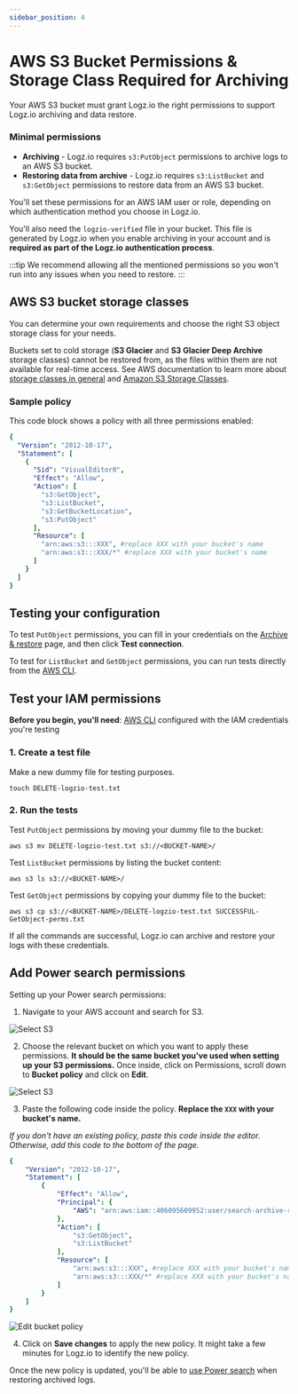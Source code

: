 ```yaml
---
sidebar_position: 4
---
```



# AWS S3 Bucket Permissions & Storage Class Required for Archiving



Your AWS S3 bucket must grant Logz.io the right permissions to support Logz.io archiving and data restore.



### Minimal permissions

* **Archiving** - Logz.io requires `s3:PutObject` permissions to archive logs to an AWS S3 bucket.
* **Restoring data from archive** - Logz.io requires `s3:ListBucket` and `s3:GetObject` permissions to restore data from an AWS S3 bucket.


You'll set these permissions for an AWS IAM user or role,
depending on which authentication method you choose in Logz.io.

You'll also need the `logzio-verified` file in your bucket. This file is generated by Logz.io when you enable archiving in your account and is **required as part of the Logz.io authentication process**.

:::tip
We recommend allowing all the mentioned permissions
so you won't run into any issues when you need to restore.
:::

## AWS S3 bucket storage classes

You can determine your own requirements
and choose the right S3 object storage class for your needs.

Buckets set to cold storage (**S3 Glacier** and **S3 Glacier Deep Archive** storage classes) cannot be restored from, as the files within them are not available for real-time access. See AWS documentation to learn more about [storage classes in general](https://docs.aws.amazon.com/AmazonS3/latest/dev/storage-class-intro.html)
and [Amazon S3 Storage Classes](https://aws.amazon.com/s3/storage-classes/).

### Sample policy

This code block shows a policy with all three permissions enabled:

```yaml
{
  "Version": "2012-10-17",
  "Statement": [
    {
      "Sid": "VisualEditor0",
      "Effect": "Allow",
      "Action": [
        "s3:GetObject",
        "s3:ListBucket",
        "s3:GetBucketLocation",
        "s3:PutObject"
      ],
      "Resource": [
        "arn:aws:s3:::XXX", #replace XXX with your bucket's name
        "arn:aws:s3:::XXX/*" #replace XXX with your bucket's name
      ]
    }
  ]
}
```

## Testing your configuration

To test `PutObject` permissions,
you can fill in your credentials on the
[Archive & restore](https://app.logz.io/#/dashboard/tools/archive-and-restore) page,
and then click **Test connection**.

To test for `ListBucket` and `GetObject` permissions,
you can run tests directly from the [AWS CLI](https://docs.aws.amazon.com/cli/latest/userguide/cli-chap-install.html).

## Test your IAM permissions

**Before you begin, you'll need**:
[AWS CLI](https://docs.aws.amazon.com/cli/latest/userguide/cli-chap-install.html)
configured with the IAM credentials you're testing


### 1. Create a test file

Make a new dummy file for testing purposes.

```shell
touch DELETE-logzio-test.txt
```

### 2. Run the tests

Test `PutObject` permissions by moving your dummy file to the bucket:

```shell
aws s3 mv DELETE-logzio-test.txt s3://<BUCKET-NAME>/
```

Test `ListBucket` permissions by listing the bucket content:

```shell
aws s3 ls s3://<BUCKET-NAME>/
```

Test `GetObject` permissions by copying your dummy file to the bucket:

```shell
aws s3 cp s3://<BUCKET-NAME>/DELETE-logzio-test.txt SUCCESSFUL-GetObject-perms.txt
```

If all the commands are successful,
Logz.io can archive and restore your logs with these credentials.


## Add Power search permissions

Setting up your Power search permissions:

1. Navigate to your AWS account and search for S3.

  ![Select S3](https://dytvr9ot2sszz.cloudfront.net/logz-docs/power-search/select-s3.png)

2. Choose the relevant bucket on which you want to apply these permissions. **It should be the same bucket you've used when setting up your S3 permissions.** Once inside, click on Permissions, scroll down to **Bucket policy** and click on **Edit**.

  ![Select S3](https://dytvr9ot2sszz.cloudfront.net/logz-docs/power-search/permission-policy.png)

3. Paste the following code inside the policy. **Replace the `XXX` with your bucket's name.**

  *If you don't have an existing policy, paste this code inside the editor. Otherwise, add this code to the bottom of the page.*

  ```yaml
  {
      "Version": "2012-10-17",
      "Statement": [
          {
              "Effect": "Allow",
              "Principal": {
                  "AWS": "arn:aws:iam::406095609952:user/search-archive-restore-user"
              },
              "Action": [
                  "s3:GetObject",
                  "s3:ListBucket"
              ],
              "Resource": [
                  "arn:aws:s3:::XXX", #replace XXX with your bucket's name
                  "arn:aws:s3:::XXX/*" #replace XXX with your bucket's name
              ]
          }
      ]
  }
  ```


  ![Edit bucket policy](https://dytvr9ot2sszz.cloudfront.net/logz-docs/power-search/edit-bucket-policy.png)

4. Click on **Save changes** to apply the new policy. It might take a few minutes for Logz.io to identify the new policy.


Once the new policy is updated, you'll be able to [use Power search](/docs/user-guide/data-hub/archive-restore/restore-archived-logs#apply-power-search-and-filters) when restoring archived logs. 
